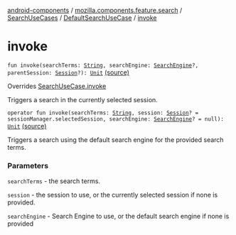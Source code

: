 [android-components](../../../index.md) / [mozilla.components.feature.search](../../index.md) / [SearchUseCases](../index.md) / [DefaultSearchUseCase](index.md) / [invoke](./invoke.md)

# invoke

`fun invoke(searchTerms: `[`String`](https://kotlinlang.org/api/latest/jvm/stdlib/kotlin/-string/index.html)`, searchEngine: `[`SearchEngine`](../../../mozilla.components.browser.search/-search-engine/index.md)`?, parentSession: `[`Session`](../../../mozilla.components.browser.session/-session/index.md)`?): `[`Unit`](https://kotlinlang.org/api/latest/jvm/stdlib/kotlin/-unit/index.html) [(source)](https://github.com/mozilla-mobile/android-components/blob/master/components/feature/search/src/main/java/mozilla/components/feature/search/SearchUseCases.kt#L48)

Overrides [SearchUseCase.invoke](../-search-use-case/invoke.md)

Triggers a search in the currently selected session.

`operator fun invoke(searchTerms: `[`String`](https://kotlinlang.org/api/latest/jvm/stdlib/kotlin/-string/index.html)`, session: `[`Session`](../../../mozilla.components.browser.session/-session/index.md)`? = sessionManager.selectedSession, searchEngine: `[`SearchEngine`](../../../mozilla.components.browser.search/-search-engine/index.md)`? = null): `[`Unit`](https://kotlinlang.org/api/latest/jvm/stdlib/kotlin/-unit/index.html) [(source)](https://github.com/mozilla-mobile/android-components/blob/master/components/feature/search/src/main/java/mozilla/components/feature/search/SearchUseCases.kt#L64)

Triggers a search using the default search engine for the provided search terms.

### Parameters

`searchTerms` - the search terms.

`session` - the session to use, or the currently selected session if none
is provided.

`searchEngine` - Search Engine to use, or the default search engine if none is provided